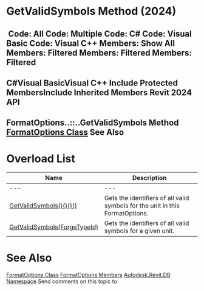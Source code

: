 # GetValidSymbols Method (2024)

﻿
 Code: All Code: Multiple Code: C# Code: Visual Basic Code: Visual C++  Members: Show All Members: Filtered Members: Filtered Members: Filtered   
---  
C#Visual BasicVisual C++
Include Protected MembersInclude Inherited Members
Revit 2024 API  
---  
FormatOptions..::..GetValidSymbols Method   
[FormatOptions Class](70f78207-1109-3906-8e67-cd27df1f0ae8.md "FormatOptions Class") See Also  
---  
# Overload List
| Name | Description |
| --- | --- |
| --- | --- | --- |
| [GetValidSymbols()()()()](21207530-9582-98bf-83b1-4757db96a34f.md "GetValidSymbols Method") | Gets the identifiers of all valid symbols for the unit in this FormatOptions. |
| [GetValidSymbols(ForgeTypeId)](cfd145b8-4f10-9e89-8115-3ae21f1a8203.md "GetValidSymbols Method \(ForgeTypeId\)") | Gets the identifiers of all valid symbols for a given unit. |

# See Also
[FormatOptions Class](70f78207-1109-3906-8e67-cd27df1f0ae8.md "FormatOptions Class")
[FormatOptions Members](4b317c87-727e-b8e9-3f0b-2b5479090fb7.md "FormatOptions Members")
[Autodesk.Revit.DB Namespace](87546ba7-461b-c646-cbb1-2cb8f5bff8b2.md "Autodesk.Revit.DB Namespace")
Send comments on this topic to 